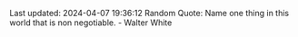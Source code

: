 Last updated: 2024-04-07 19:36:12
Random Quote: Name one thing in this world that is non negotiable. - Walter White